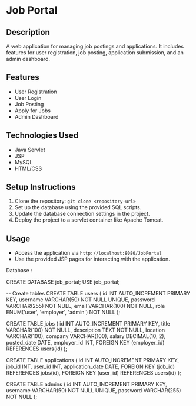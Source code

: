 # Job Portal

## Description
A web application for managing job postings and applications. It includes features for user registration, job posting, application submission, and an admin dashboard.

## Features
- User Registration
- User Login
- Job Posting
- Apply for Jobs
- Admin Dashboard

## Technologies Used
- Java Servlet
- JSP
- MySQL
- HTML/CSS

## Setup Instructions
1. Clone the repository: `git clone <repository-url>`
2. Set up the database using the provided SQL scripts.
3. Update the database connection settings in the project.
4. Deploy the project to a servlet container like Apache Tomcat.

## Usage
- Access the application via `http://localhost:8080/JobPortal`
- Use the provided JSP pages for interacting with the application.



Database : 

CREATE DATABASE job_portal;
USE job_portal;

-- Create tables
CREATE TABLE users (
    id INT AUTO_INCREMENT PRIMARY KEY,
    username VARCHAR(50) NOT NULL UNIQUE,
    password VARCHAR(255) NOT NULL,
    email VARCHAR(100) NOT NULL,
    role ENUM('user', 'employer', 'admin') NOT NULL
);

CREATE TABLE jobs (
    id INT AUTO_INCREMENT PRIMARY KEY,
    title VARCHAR(100) NOT NULL,
    description TEXT NOT NULL,
    location VARCHAR(100),
    company VARCHAR(100),
    salary DECIMAL(10, 2),
    posted_date DATE,
    employer_id INT,
    FOREIGN KEY (employer_id) REFERENCES users(id)
);

CREATE TABLE applications (
    id INT AUTO_INCREMENT PRIMARY KEY,
    job_id INT,
    user_id INT,
    application_date DATE,
    FOREIGN KEY (job_id) REFERENCES jobs(id),
    FOREIGN KEY (user_id) REFERENCES users(id)
);

CREATE TABLE admins (
    id INT AUTO_INCREMENT PRIMARY KEY,
    username VARCHAR(50) NOT NULL UNIQUE,
    password VARCHAR(255) NOT NULL
);
